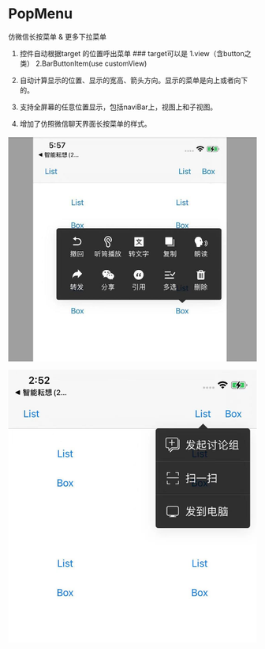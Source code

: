 # PopMenu
仿微信长按菜单 & 更多下拉菜单


1. 控件自动根据target 的位置呼出菜单 ### target可以是 1.view（含button之类） 2.BarButtonItem(use customView)

2. 自动计算显示的位置、显示的宽高、箭头方向。显示的菜单是向上或者向下的。

3. 支持全屏幕的任意位置显示，包括naviBar上，视图上和子视图。

4. 增加了仿照微信聊天界面长按菜单的样式。

![仿照微信长按样式](box.jpg "PopViewExample")

![更多列表样式](list.jpeg "PopViewExample")
